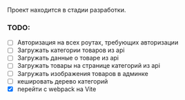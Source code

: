 Проект находится в стадии разработки.

### TODO:
- [ ] Авторизация на всех роутах, требующих авторизации
- [ ] Загружать категории товаров из api
- [ ] Загружать данные о товаре из api
- [ ] Загружать товары на странице категорий из api
- [ ] Загружать изображения товаров в админке
- [ ] кешировать дерево категорий
- [x] перейти с webpack на Vite
